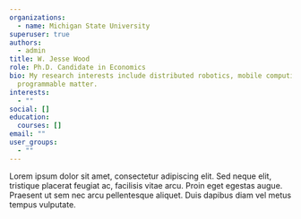 ```yaml
---
organizations:
  - name: Michigan State University
superuser: true
authors:
  - admin
title: W. Jesse Wood
role: Ph.D. Candidate in Economics
bio: My research interests include distributed robotics, mobile computing and
  programmable matter.
interests:
  - ""
social: []
education:
  courses: []
email: ""
user_groups:
  - ""
---
```

Lorem ipsum dolor sit amet, consectetur adipiscing elit. Sed neque elit, tristique placerat feugiat ac, facilisis vitae arcu. Proin eget egestas augue. Praesent ut sem nec arcu pellentesque aliquet. Duis dapibus diam vel metus tempus vulputate.